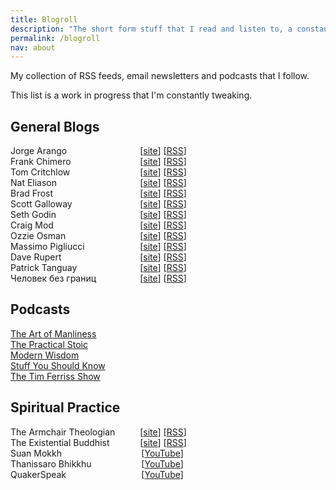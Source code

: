 ```yaml
---
title: Blogroll
description: "The short form stuff that I read and listen to, a constantly evolving list"
permalink: /blogroll
nav: about
--- 
```


<style>
	ul {list-style-type: none; padding-left: 0;}
	li {display: flex;}
	.blogroll-name {flex-basis: 8em; flex-grow: .3;}
</style>

My collection of RSS feeds, email newsletters and podcasts that I follow. 

This list is a work in progress that I'm constantly tweaking. 

## General Blogs

- <span class="blogroll-name">Jorge Arango</span> <span markdown="1" class="blogroll-links">[[site](https://jarango.com "Jorge Arango's Blog")] [[RSS](https://jarango.com/feed "RSS feed to Jorge Arango's blog")]</span>
- <span class="blogroll-name">Frank Chimero</span> <span markdown="1" class="blogroll-links">[[site](https://frankchimero.com "Frank Chimero's Site")] [[RSS](https://frankchimero.com/feed.xml "RSS feed to Frank Chimero's blog")]</span>
- <span class="blogroll-name">Tom Critchlow</span> <span markdown="1" class="blogroll-links">[[site](https://tomcritchlow.com "Tom Critchlow's Site")] [[RSS](https://tomcritchlow.com/feed "RSS feed to Tom Critchlow's blog")]</span>
- <span class="blogroll-name">Nat Eliason</span> <span markdown="1" class="blogroll-links">[[site](https://www.nateliason.com "Nat Eliason's blog")] [[RSS](https://www.nateliason.com/blog/rss.xml "RSS Feed to Nat Eliason's blog")]</span>
- <span class="blogroll-name">Brad Frost</span> <span markdown="1" class="blogroll-links">[[site](https://bradfrost.com "Brad Frost's blog")] [[RSS](http://feeds.feedburner.com/brad-frosts-blog "RSS feed to Brad Frost's blog")]</span>
- <span class="blogroll-name">Scott Galloway</span> <span markdown="1" class="blogroll-links">[[site](https://www.profgalloway.com "No Mercy / No Malice by Scott Galloway")] [[RSS](https://api.profgalloway.com/feed/ "RSS Feed to No Mercy, No Malice")]</span> 
- <span class="blogroll-name">Seth Godin</span> <span markdown="1" class="blogroll-links">[[site](https://seths.blog "Seth Godin's Blog")] [[RSS](https://seths.blog/feed/atom/ "RSS feed to Seth Godin's Blog")]</span>
- <span class="blogroll-name">Craig Mod</span> <span markdown="1" class="blogroll-links">[[site](https://craigmod.com "Craig Mods's blog")] [[RSS](https://craigmod.com/index.xml "RSS feed to Craid Mod's blog")]</span>
- <span class="blogroll-name">Ozzie Osman</span> <span markdown="1" class="blogroll-links">[[site](https://somehowmanage.com/ "Somehow Manage")] [[RSS](https://somehowmanage.com/feed/ "RSS feed to Somehow Manage")]</span>
- <span class="blogroll-name">Massimo Pigliucci</span> <span markdown="1" class="blogroll-links">[[site](https://massimopigliucci.wordpress.com "Massimo Pigliucci's blog")] [[RSS](https://massimopigliucci.wordpress.com/feed/ "RSS Feed to Massimo Pigliucci's blog")]</span>
- <span class="blogroll-name">Dave Rupert</span> <span markdown="1" class="blogroll-links">[[site](https://daverupert.com "Dave Rupert's Blog")] [[RSS](https://daverupert.com/atom.xml "RSS feed for Dave Rupert's blog")]</span>
- <span class="blogroll-name">Patrick Tanguay</span> <span markdown="1" class="blogroll-links">[[site](https://sentiers.media "Sentier's Media")] [[RSS](https://sentiers.media/feed/ "RSS Feed to Sentier's Media")]</span>
- <span class="blogroll-name">Человек без границ</span> <span markdown="1" class="blogroll-links">[[site](https://www.bez-granic.ru "Person with Borders")] [[RSS](https://www.bez-granic.ru/index.php?format=feed&type=atom "RSS Feed Person with Borders")]</span>


## Podcasts 

- [The Art of Manliness](https://podcasts.apple.com/us/podcast/the-art-of-manliness/id332516054)
- [The Practical Stoic](https://podcasts.apple.com/us/podcast/the-practical-stoic-with-simon-j-e-drew/id1278694631)
- [Modern Wisdom](https://podcasts.apple.com/us/podcast/modern-wisdom/id1347973549)
- [Stuff You Should Know](https://podcasts.apple.com/us/podcast/stuff-you-should-know/id278981407)
- [The Tim Ferriss Show](https://podcasts.apple.com/us/podcast/the-tim-ferriss-show/id863897795)

## Spiritual Practice 

- <span class="blogroll-name">The Armchair Theologian</span> <span markdown="1" class="blogroll-links">[[site](https://summeroflove85.wordpress.com "The Armchair Theologian")] [[RSS](https://summeroflove85.wordpress.com/feed/ "RSS feed to the armchair theologian")]</span>
- <span class="blogroll-name">The Existential Buddhist</span> <span markdown="1" class="blogroll-links">[[site](https://www.existentialbuddhist.com/ "The Existential Buddhist")] [[RSS](https://www.existentialbuddhist.com/?feed=rss2 "RSS feed to The Existential Buddhist")]</span>
- <span class="blogroll-name">Suan Mokkh</span> <span markdown="1" class="blogroll-links">[[YouTube](https://www.youtube.com/c/buddhadasaarchives/featured "Suan Mokkh's YouTube")]</span>
- <span class="blogroll-name">Thanissaro Bhikkhu</span> <span markdown="1" class="blogroll-links">[[YouTube](https://www.youtube.com/channel/UC6FSq_ptJ-I6aTHT-XA_e0Q "Thanissaro Bhikkhu's YouTube Channel")]</span>
- <span class="blogroll-name">QuakerSpeak</span> <span markdown="1" class="blogroll-links">[[YouTube](https://www.youtube.com/channel/UCsYcwjed9MSxvH7U_jwsv8g "QuakerSpeak YouTube channel")]</span>

